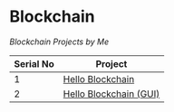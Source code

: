 # Blockchain
*Blockchain Projects by Me*

Serial No | Project
------------ | -------------
1 | [Hello Blockchain](Hello%20Blockchain)
2 | [Hello Blockchain (GUI)](Hello%20Blockchain%20(GUI))
